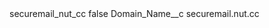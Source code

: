 <?xml version="1.0" encoding="UTF-8"?>
<CustomMetadata xmlns="http://soap.sforce.com/2006/04/metadata" xmlns:xsi="http://www.w3.org/2001/XMLSchema-instance" xmlns:xsd="http://www.w3.org/2001/XMLSchema">
    <label>securemail_nut_cc</label>
    <protected>false</protected>
    <values>
        <field>Domain_Name__c</field>
        <value xsi:type="xsd:string">securemail.nut.cc</value>
    </values>
</CustomMetadata>
